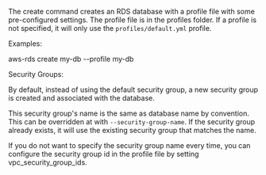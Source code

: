 The create command creates an RDS database with a profile file with some pre-configured settings.   The profile file is in the profiles folder.  If a profile is not specified, it will only use the `profiles/default.yml` profile.

Examples:

  aws-rds create my-db --profile my-db

Security Groups:

By default, instead of using the default security group, a new security group is created and associated with the database.

This security group's name is the same as database name by convention.  This can be overridden at with `--security-group-name`.  If the security group already exists, it will use the existing security group that matches the name.

If you do not want to specify the security group name every time, you can configure the security group id in the profile file by setting vpc_security_group_ids.
